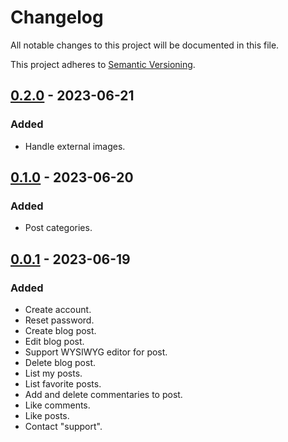 # Changelog

All notable changes to this project will be documented in this file.

This project adheres to [Semantic Versioning](https://semver.org/spec/v2.0.0.html).

[0.2.0]: https://github.com/AivGitHub/qworpa/releases/tag/v0.2.0

## [0.2.0] - 2023-06-21

### Added

- Handle external images.

[0.1.0]: https://github.com/AivGitHub/qworpa/releases/tag/v0.1.0

## [0.1.0] - 2023-06-20

### Added

- Post categories.

[0.0.1]: https://github.com/AivGitHub/qworpa/releases/tag/v0.0.1

## [0.0.1] - 2023-06-19

### Added

- Create account.
- Reset password.
- Create blog post.
- Edit blog post.
- Support WYSIWYG editor for post.
- Delete blog post.
- List my posts.
- List favorite posts.
- Add and delete commentaries to post.
- Like comments.
- Like posts.
- Contact "support".

